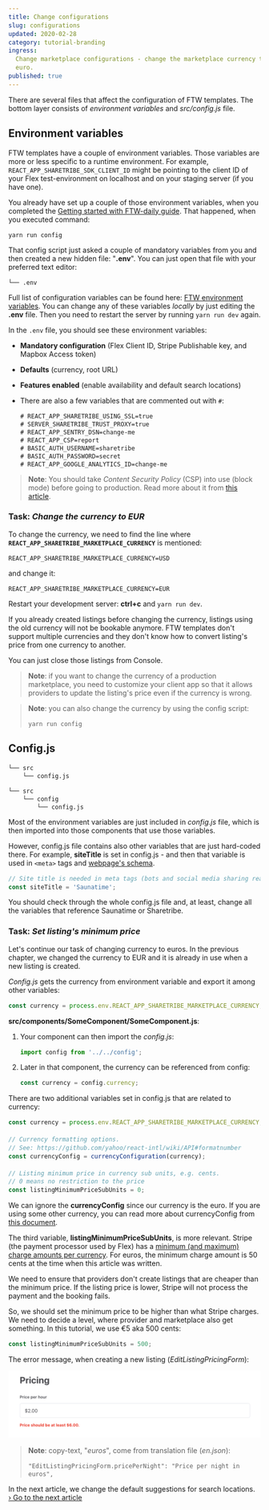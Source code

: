 ```yaml
---
title: Change configurations
slug: configurations
updated: 2020-02-28
category: tutorial-branding
ingress:
  Change marketplace configurations - change the marketplace currency to
  euro.
published: true
---
```


There are several files that affect the configuration of FTW templates.
The bottom layer consists of _environment variables_ and _src/config.js_
file.

## Environment variables

FTW templates have a couple of environment variables. Those variables
are more or less specific to a runtime environment. For example,
`REACT_APP_SHARETRIBE_SDK_CLIENT_ID` might be pointing to the client ID
of your Flex test-environment on localhost and on your staging server
(if you have one).

You already have set up a couple of those environment variables, when
you completed the
[Getting started with FTW-daily guide](/introduction/getting-started-with-ftw-daily/).
That happened, when you executed command:

```shell
yarn run config
```

That config script just asked a couple of mandatory variables from you
and then created a new hidden file: "**.env**". You can just open that
file with your preferred text editor:

```shell
└── .env
```

Full list of configuration variables can be found here:
[FTW environment variables](/ftw/ftw-env/). You can change
any of these variables _locally_ by just editing the **.env** file. Then
you need to restart the server by running `yarn run dev` again.

<extrainfo title="What you should see inside .env file?">

In the `.env` file, you should see these environment variables:

- **Mandatory configuration** (Flex Client ID, Stripe Publishable key,
  and Mapbox Access token)
- **Defaults** (currency, root URL)
- **Features enabled** (enable availability and default search
  locations)
- There are also a few variables that are commented out with `#`:

  ```shell
  # REACT_APP_SHARETRIBE_USING_SSL=true
  # SERVER_SHARETRIBE_TRUST_PROXY=true
  # REACT_APP_SENTRY_DSN=change-me
  # REACT_APP_CSP=report
  # BASIC_AUTH_USERNAME=sharetribe
  # BASIC_AUTH_PASSWORD=secret
  # REACT_APP_GOOGLE_ANALYTICS_ID=change-me
  ```

> **Note**: You should take _Content Security Policy_ (CSP) into use
> (block mode) before going to production. Read more about it from
> [this article](/ftw/how-to-set-up-csp-for-ftw/).

</extrainfo>

### Task: _Change the currency to EUR_

To change the currency, we need to find the line where
**`REACT_APP_SHARETRIBE_MARKETPLACE_CURRENCY`** is mentioned:

```shell
REACT_APP_SHARETRIBE_MARKETPLACE_CURRENCY=USD
```

and change it:

```shell
REACT_APP_SHARETRIBE_MARKETPLACE_CURRENCY=EUR
```

Restart your development server: **ctrl+c** and `yarn run dev`.

<extrainfo title="Why my old listings have a wrong currency?">

If you already created listings before changing the currency, listings
using the old currency will not be bookable anymore. FTW templates don't
support multiple currencies and they don't know how to convert listing's
price from one currency to another.

You can just close those listings from Console.

> **Note**: if you want to change the currency of a production
> marketplace, you need to customize your client app so that it allows
> providers to update the listing's price even if the currency is wrong.

</extrainfo>

> **Note**: you can also change the currency by using the config script:
>
> ```shell
> yarn run config
> ```

## Config.js

```shell
└── src
    └── config.js
```

<extrainfo title="FTW-product has moved config files into a different location">

```shell
└── src
    └── config
        └── config.js
```

</extrainfo>

Most of the environment variables are just included in _config.js_ file,
which is then imported into those components that use those variables.

However, config.js file contains also other variables that are just
hard-coded there. For example, **siteTitle** is set in config.js - and
then that variable is used in `<meta>` tags and
[webpage's schema](https://schema.org/).

```js
// Site title is needed in meta tags (bots and social media sharing reads those)
const siteTitle = 'Saunatime';
```

You should check through the whole config.js file and, at least, change
all the variables that reference Saunatime or Sharetribe.

### Task: _Set listing's minimum price_

Let's continue our task of changing currency to euros. In the previous
chapter, we changed the currency to EUR and it is already in use when a
new listing is created.

<extrainfo title="Extra: how to import currency on component file?">

_Config.js_ gets the currency from environment variable and export it
among other variables:

```js
const currency = process.env.REACT_APP_SHARETRIBE_MARKETPLACE_CURRENCY;
```

**src/components/SomeComponent/SomeComponent.js**:

1. Your component can then import the _config.js_:

   ```js
   import config from '../../config';
   ```

2. Later in that component, the currency can be referenced from config:
   ```js
   const currency = config.currency;
   ```

</extrainfo>

There are two additional variables set in config.js that are related to
currency:

```js
const currency = process.env.REACT_APP_SHARETRIBE_MARKETPLACE_CURRENCY;

// Currency formatting options.
// See: https://github.com/yahoo/react-intl/wiki/API#formatnumber
const currencyConfig = currencyConfiguration(currency);

// Listing minimum price in currency sub units, e.g. cents.
// 0 means no restriction to the price
const listingMinimumPriceSubUnits = 0;
```

We can ignore the **currencyConfig** since our currency is the euro. If
you are using some other currency, you can read more about
currencyConfig from
[this document](/ftw/how-to-set-up-currency-in-ftw/#3-check-the-currency-configjs-file).

The third variable, **listingMinimumPriceSubUnits**, is more relevant.
Stripe (the payment processor used by Flex) has a
[minimum (and maximum) charge amounts per currency](https://stripe.com/docs/currencies#minimum-and-maximum-charge-amounts).
For euros, the minimum charge amount is 50 cents at the time when this
article was written.

We need to ensure that providers don't create listings that are cheaper
than the minimum price. If the listing price is lower, Stripe will not
process the payment and the booking fails.

So, we should set the minimum price to be higher than what Stripe
charges. We need to decide a level, where provider and marketplace also
get something. In this tutorial, we use €5 aka 500 cents:

```js
const listingMinimumPriceSubUnits = 500;
```

The error message, when creating a new listing
(_EditListingPricingForm_):

![EditListingPricingForm: validation for minimum price](./minimum-price.png)

> **Note**: copy-text, "_euros_", come from translation file
> (_en.json_):<br/>
>
> ```
> "EditListingPricingForm.pricePerNight": "Price per night in euros",
> ```

In the next article, we change the default suggestions for search
locations.<br />
[› Go to the next article](/tutorial/change-default-locations/)
